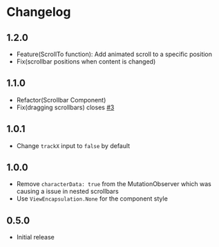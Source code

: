 # Changelog

## 1.2.0

 - Feature(ScrollTo function): Add animated scroll to a specific position
 - Fix(scrollbar positions when content is changed)

## 1.1.0

 - Refactor(Scrollbar Component)
 - Fix(dragging scrollbars) closes [#3](https://github.com/MurhafSousli/ngx-scrollbar/issues/3)

## 1.0.1

 - Change `trackX` input to `false` by default

## 1.0.0

 - Remove `characterData: true` from the MutationObserver which was causing a issue in nested scrollbars
 - Use `ViewEncapsulation.None` for the component style

## 0.5.0

 - Initial release
